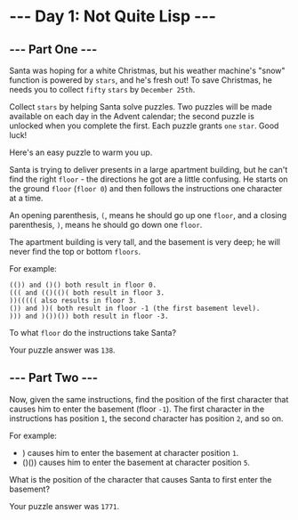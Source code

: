 # --- Day 1: Not Quite Lisp ---
## --- Part One ---
Santa was hoping for a white Christmas, but his weather machine's "snow" function is powered by `stars`, and he's fresh out! To save Christmas, he needs you to collect `fifty` `stars` by `December 25th`.

Collect `stars` by helping Santa solve puzzles. Two puzzles will be made available on each day in the Advent calendar; the second puzzle is unlocked when you complete the first. Each puzzle grants `one` `star`. Good luck!

Here's an easy puzzle to warm you up.

Santa is trying to deliver presents in a large apartment building, but he can't find the right `floor` - the directions he got are a little confusing. He starts on the ground `floor` (`floor 0`) and then follows the instructions one character at a time.

An opening parenthesis, `(`, means he should go up one `floor`, and a closing parenthesis, `)`, means he should go down one `floor`.

The apartment building is very tall, and the basement is very deep; he will never find the top or bottom `floors`.

For example:
```
(()) and ()() both result in floor 0.
((( and (()(()( both result in floor 3.
))((((( also results in floor 3.
()) and ))( both result in floor -1 (the first basement level).
))) and )())()) both result in floor -3.
```

To what `floor` do the instructions take Santa?

Your puzzle answer was `138`.

## --- Part Two ---
Now, given the same instructions, find the position of the first character that causes him to enter the basement (floor `-1`). The first character in the instructions has position `1`, the second character has position `2`, and so on.

For example:

  - ) causes him to enter the basement at character position `1`.
  - ()()) causes him to enter the basement at character position `5`.

What is the position of the character that causes Santa to first enter the basement?

Your puzzle answer was `1771`.
